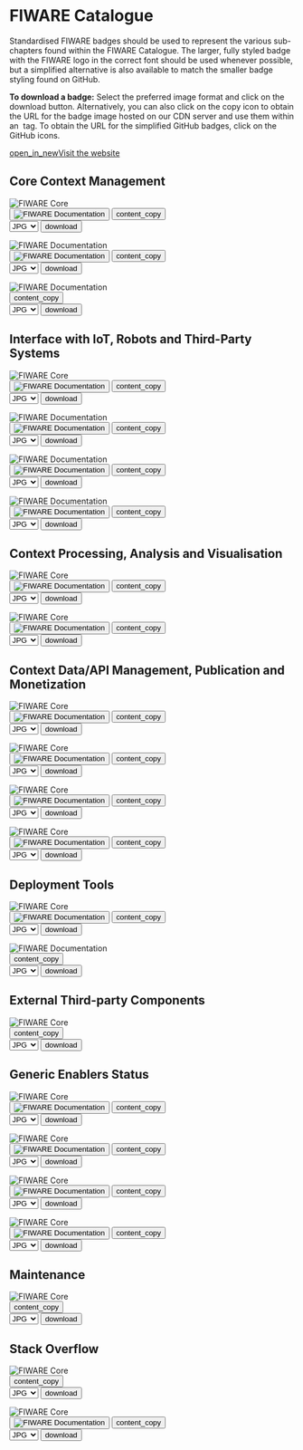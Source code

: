 <div id="social-meta">
<meta property="og:title" content="Guidelines for the usage of FIWARE logos and visual identity" />
<meta property="og:description" content="These guidelines help you to use best our FIWARE brand assets." />
<meta property="og:type" content="documentation" />
<meta property="og:url" content="https://fiware-brand-guide.readthedocs.org" />
<meta property="og:image" content="https://www.fiware.org/wp-content/uploads/FF_Banner_General.png" />
<meta name="twitter:card" content="summary_large_image">
<meta name="twitter:site" content="@FIWARE">
<meta name="twitter:title" content="Guidelines for the usage of FIWARE logos and visual identity">
<meta name="twitter:description" content="These guidelines help you to use best our FIWARE brand assets.">
<meta name="twitter:image" content="https://www.fiware.org/wp-content/uploads/FF_Banner_General.png">
</div>

# FIWARE Catalogue

Standardised FIWARE badges should be used to represent the various sub-chapters found within the FIWARE Catalogue. The larger, fully styled badge with the FIWARE logo in the correct font should be used whenever possible, but a simplified alternative is also available to match the smaller badge styling found on GitHub.

**To download a badge:** Select the preferred image format and click on the download button. Alternatively, you can also click on the copy icon to obtain the URL for the badge image hosted on our CDN server and use them within an <img> tag. To obtain the URL for the simplified GitHub badges, click on the GitHub icons.


<div class="primary-btn">
    <a href="#" target="_blank"><span class="material-symbols-outlined">open_in_new</span>Visit the website</a>
</div>

## Core Context Management

<div class="badges-container">
    <div class="badge-container">
        <img class="badge" src="https://www.fiware.org/custom/brand-guide/img/badges/catalogue/01/svg/core.svg" alt="FIWARE Core" onContextMenu="return false;">
        <div class="dwl-container">
            <button class="copy mark-github" data-clipboard-text="https://nexus.lab.fiware.org/repository/raw/public/badges/chapters/core.svg" data-original-title="Copied!"><img src="https://www.fiware.org/custom/brand-guide/img/assets/mark-github.svg" alt="FIWARE Documentation" onContextMenu="return false;"></button>
            <button class="copy" data-clipboard-text="https://www.fiware.org/custom/brand-guide/img/badges/catalogue/01/svg/core.svg" data-original-title="Copied!"><span class="material-symbols-outlined">content_copy</span></button>
            <form class="badge-dwl" target="_blank" onsubmit="this.action = document.getElementById('core').value">
                <select id="core">
                    <option value="https://www.fiware.org/custom/brand-guide/img/badges/catalogue/01/jpg/core.jpg">JPG</option>
                    <option value="https://www.fiware.org/custom/brand-guide/img/badges/catalogue/01/png/core.png">PNG</option>
                    <option value="https://www.fiware.org/custom/brand-guide/img/badges/catalogue/01/svg/core.svg">SVG</option>
                    <option value="https://www.fiware.org/custom/brand-guide/img/badges/catalogue/01/eps/core.eps">EPS</option>
                </select>
                <input type="submit" value="download" class="material-symbols-outlined dwl" />
            </form>
        </div>
    </div>
    <div class="badge-container">
        <img class="badge" src="https://www.fiware.org/custom/brand-guide/img/badges/catalogue/01/svg/documentation.svg" alt="FIWARE Documentation" onContextMenu="return false;">
        <div class="dwl-container">
            <button class="copy mark-github" data-clipboard-text="https://nexus.lab.fiware.org/repository/raw/public/badges/chapters/documentation.svg" data-original-title="Copied!"><img src="https://www.fiware.org/custom/brand-guide/img/assets/mark-github.svg" alt="FIWARE Documentation" onContextMenu="return false;"></button>
            <button class="copy" data-clipboard-text="https://www.fiware.org/custom/brand-guide/img/badges/catalogue/01/svg/documentation.svg" data-original-title="Copied!"><span class="material-symbols-outlined">content_copy</span></button>
            <form class="badge-dwl" target="_blank" onsubmit="this.action = document.getElementById('documentation').value">
                <select id="documentation">
                    <option value="https://www.fiware.org/custom/brand-guide/img/badges/catalogue/01/jpg/documentation.jpg">JPG</option>
                    <option value="https://www.fiware.org/custom/brand-guide/img/badges/catalogue/01/png/documentation.png">PNG</option>
                    <option value="https://www.fiware.org/custom/brand-guide/img/badges/catalogue/01/svg/documentation.svg">SVG</option>
                    <option value="https://www.fiware.org/custom/brand-guide/img/badges/catalogue/01/eps/documentation.eps">EPS</option>
                </select>
                <input type="submit" value="download" class="material-symbols-outlined dwl" />
            </form>
        </div>
    </div>
    <div class="badge-container">
        <img class="badge" src="https://www.fiware.org/custom/brand-guide/img/badges/catalogue/01/svg/fundamentals.svg" alt="FIWARE Documentation" onContextMenu="return false;">
        <div class="dwl-container">
            <button class="copy" data-clipboard-text="https://www.fiware.org/custom/brand-guide/img/badges/catalogue/01/svg/fundamentals.svg" data-original-title="Copied!"><span class="material-symbols-outlined">content_copy</span></button>
            <form class="badge-dwl" target="_blank" onsubmit="this.action = document.getElementById('fundamentals').value">
                <select id="fundamentals">
                    <option value="https://www.fiware.org/custom/brand-guide/img/badges/catalogue/01/jpg/fundamentals.jpg">JPG</option>
                    <option value="https://www.fiware.org/custom/brand-guide/img/badges/catalogue/01/png/fundamentals.png">PNG</option>
                    <option value="https://www.fiware.org/custom/brand-guide/img/badges/catalogue/01/svg/fundamentals.svg">SVG</option>
                    <option value="https://www.fiware.org/custom/brand-guide/img/badges/catalogue/01/eps/fundamentals.eps">EPS</option>
                </select>
                <input type="submit" value="download" class="material-symbols-outlined dwl" />
            </form>
        </div>
    </div>
</div>

## Interface with IoT, Robots and Third-Party Systems

<div class="badges-container">
    <div class="badge-container">
        <img class="badge" src="https://www.fiware.org/custom/brand-guide/img/badges/catalogue/02/svg/iot-agents.svg" alt="FIWARE Core" onContextMenu="return false;">
        <div class="dwl-container">
            <button class="copy mark-github" data-clipboard-text="https://nexus.lab.fiware.org/repository/raw/public/badges/chapters/iot-agents.svg" data-original-title="Copied!"><img src="https://www.fiware.org/custom/brand-guide/img/assets/mark-github.svg" alt="FIWARE Documentation" onContextMenu="return false;"></button>
            <button class="copy" data-clipboard-text="https://www.fiware.org/custom/brand-guide/img/badges/catalogue/02/svg/iot-agents.svg" data-original-title="Copied!"><span class="material-symbols-outlined">content_copy</span></button>
            <form class="badge-dwl" target="_blank" onsubmit="this.action = document.getElementById('iot-agents').value">
                <select id="iot-agents">
                    <option value="https://www.fiware.org/custom/brand-guide/img/badges/catalogue/02/jpg/iot-agents.jpg">JPG</option>
                    <option value="https://www.fiware.org/custom/brand-guide/img/badges/catalogue/02/png/iot-agents.png">PNG</option>
                    <option value="https://www.fiware.org/custom/brand-guide/img/badges/catalogue/02/svg/iot-agents.svg">SVG</option>
                    <option value="https://www.fiware.org/custom/brand-guide/img/badges/catalogue/02/eps/iot-agents.eps">EPS</option>
                </select>
                <input type="submit" value="download" class="material-symbols-outlined dwl" />
            </form>
        </div>
    </div>
    <div class="badge-container">
        <img class="badge" src="https://www.fiware.org/custom/brand-guide/img/badges/catalogue/02/svg/media-streams.svg" alt="FIWARE Documentation" onContextMenu="return false;">
        <div class="dwl-container">
            <button class="copy mark-github" data-clipboard-text="https://nexus.lab.fiware.org/repository/raw/public/badges/chapters/media-streams.svg" data-original-title="Copied!"><img src="https://www.fiware.org/custom/brand-guide/img/assets/mark-github.svg" alt="FIWARE Documentation" onContextMenu="return false;"></button>
            <button class="copy" data-clipboard-text="https://www.fiware.org/custom/brand-guide/img/badges/catalogue/02/svg/media-streams.svg" data-original-title="Copied!"><span class="material-symbols-outlined">content_copy</span></button>
            <form class="badge-dwl" target="_blank" onsubmit="this.action = document.getElementById('media-streams').value">
                <select id="media-streams">
                    <option value="https://www.fiware.org/custom/brand-guide/img/badges/catalogue/02/jpg/media-streams.jpg">JPG</option>
                    <option value="https://www.fiware.org/custom/brand-guide/img/badges/catalogue/02/png/media-streams.png">PNG</option>
                    <option value="https://www.fiware.org/custom/brand-guide/img/badges/catalogue/02/svg/media-streams.svg">SVG</option>
                    <option value="https://www.fiware.org/custom/brand-guide/img/badges/catalogue/02/eps/media-streams.eps">EPS</option>
                </select>
                <input type="submit" value="download" class="material-symbols-outlined dwl" />
            </form>
        </div>
    </div>
    <div class="badge-container">
        <img class="badge" src="https://www.fiware.org/custom/brand-guide/img/badges/catalogue/02/svg/robotics.svg" alt="FIWARE Documentation" onContextMenu="return false;">
        <div class="dwl-container">
            <button class="copy mark-github" data-clipboard-text="https://nexus.lab.fiware.org/repository/raw/public/badges/chapters/robotics.svg" data-original-title="Copied!"><img src="https://www.fiware.org/custom/brand-guide/img/assets/mark-github.svg" alt="FIWARE Documentation" onContextMenu="return false;"></button>
            <button class="copy" data-clipboard-text="https://www.fiware.org/custom/brand-guide/img/badges/catalogue/02/svg/robotics.svg" data-original-title="Copied!"><span class="material-symbols-outlined">content_copy</span></button>
            <form class="badge-dwl" target="_blank" onsubmit="this.action = document.getElementById('robotics').value">
                <select id="robotics">
                    <option value="https://www.fiware.org/custom/brand-guide/img/badges/catalogue/02/jpg/robotics.jpg">JPG</option>
                    <option value="https://www.fiware.org/custom/brand-guide/img/badges/catalogue/02/png/robotics.png">PNG</option>
                    <option value="https://www.fiware.org/custom/brand-guide/img/badges/catalogue/02/svg/robotics.svg">SVG</option>
                    <option value="https://www.fiware.org/custom/brand-guide/img/badges/catalogue/02/eps/robotics.eps">EPS</option>
                </select>
                <input type="submit" value="download" class="material-symbols-outlined dwl" />
            </form>
        </div>
    </div>
    <div class="badge-container">
        <img class="badge" src="https://www.fiware.org/custom/brand-guide/img/badges/catalogue/02/svg/third-party.svg" alt="FIWARE Documentation" onContextMenu="return false;">
            <div class="dwl-container">
            <button class="copy mark-github" data-clipboard-text="https://nexus.lab.fiware.org/repository/raw/public/badges/chapters/third-party.svg" data-original-title="Copied!"><img src="https://www.fiware.org/custom/brand-guide/img/assets/mark-github.svg" alt="FIWARE Documentation" onContextMenu="return false;"></button>
                <button class="copy" data-clipboard-text="https://www.fiware.org/custom/brand-guide/img/badges/catalogue/02/svg/third-party.svg" data-original-title="Copied!"><span class="material-symbols-outlined">content_copy</span></button>
                <form class="badge-dwl" target="_blank" onsubmit="this.action = document.getElementById('third-party').value">
                    <select id="third-party">
                        <option value="https://www.fiware.org/custom/brand-guide/img/badges/catalogue/02/jpg/third-party.jpg">JPG</option>
                        <option value="https://www.fiware.org/custom/brand-guide/img/badges/catalogue/02/png/third-party.png">PNG</option>
                        <option value="https://www.fiware.org/custom/brand-guide/img/badges/catalogue/02/svg/third-party.svg">SVG</option>
                        <option value="https://www.fiware.org/custom/brand-guide/img/badges/catalogue/02/eps/third-party.eps">EPS</option>
                    </select>
                    <input type="submit" value="download" class="material-symbols-outlined dwl" />
                </form>
            </div>
        </div>
    </div>
</div>

## Context Processing, Analysis and Visualisation

<div class="badges-container">
    <div class="badge-container">
        <img class="badge" src="https://www.fiware.org/custom/brand-guide/img/badges/catalogue/03/svg/processing-analysis.svg" alt="FIWARE Core" onContextMenu="return false;">
        <div class="dwl-container">
            <button class="copy mark-github" data-clipboard-text="https://nexus.lab.fiware.org/repository/raw/public/badges/chapters/processing.svg" data-original-title="Copied!"><img src="https://www.fiware.org/custom/brand-guide/img/assets/mark-github.svg" alt="FIWARE Documentation" onContextMenu="return false;"></button>
            <button class="copy" data-clipboard-text="https://www.fiware.org/custom/brand-guide/img/badges/catalogue/03/svg/processing-analysis.svg" data-original-title="Copied!"><span class="material-symbols-outlined">content_copy</span></button>
            <form class="badge-dwl" target="_blank" onsubmit="this.action = document.getElementById('processing-analysis').value">
                <select id="processing-analysis">
                    <option value="https://www.fiware.org/custom/brand-guide/img/badges/catalogue/03/jpg/processing-analysis.jpg">JPG</option>
                    <option value="https://www.fiware.org/custom/brand-guide/img/badges/catalogue/03/png/processing-analysis.png">PNG</option>
                    <option value="https://www.fiware.org/custom/brand-guide/img/badges/catalogue/03/svg/processing-analysis.svg">SVG</option>
                    <option value="https://www.fiware.org/custom/brand-guide/img/badges/catalogue/03/eps/processing-analysis.eps">EPS</option>
                </select>
                <input type="submit" value="download" class="material-symbols-outlined dwl" />
            </form>
        </div>
    </div>
    <div class="badge-container">
        <img class="badge" src="https://www.fiware.org/custom/brand-guide/img/badges/catalogue/03/svg/visualisation.svg" alt="FIWARE Core" onContextMenu="return false;">
        <div class="dwl-container">
            <button class="copy mark-github" data-clipboard-text="https://nexus.lab.fiware.org/repository/raw/public/badges/chapters/visualization.svg" data-original-title="Copied!"><img src="https://www.fiware.org/custom/brand-guide/img/assets/mark-github.svg" alt="FIWARE Documentation" onContextMenu="return false;"></button>
            <button class="copy" data-clipboard-text="https://www.fiware.org/custom/brand-guide/img/badges/catalogue/03/svg/visualisation.svg" data-original-title="Copied!"><span class="material-symbols-outlined">content_copy</span></button>
            <form class="badge-dwl" target="_blank" onsubmit="this.action = document.getElementById('visualisation').value">
                <select id="visualisation">
                    <option value="https://www.fiware.org/custom/brand-guide/img/badges/catalogue/03/jpg/visualisation.jpg">JPG</option>
                    <option value="https://www.fiware.org/custom/brand-guide/img/badges/catalogue/03/png/visualisation.png">PNG</option>
                    <option value="https://www.fiware.org/custom/brand-guide/img/badges/catalogue/03/svg/visualisation.svg">SVG</option>
                    <option value="https://www.fiware.org/custom/brand-guide/img/badges/catalogue/03/eps/visualisation.eps">EPS</option>
                </select>
                <input type="submit" value="download" class="material-symbols-outlined dwl" />
            </form>
        </div>
    </div>
</div>

## Context Data/API Management, Publication and Monetization

<div class="badges-container">
    <div class="badge-container">
        <img class="badge" src="https://www.fiware.org/custom/brand-guide/img/badges/catalogue/04/svg/api-management.svg" alt="FIWARE Core" onContextMenu="return false;">
        <div class="dwl-container">
            <button class="copy mark-github" data-clipboard-text="https://nexus.lab.fiware.org/repository/raw/public/badges/chapters/api-management.svg" data-original-title="Copied!"><img src="https://www.fiware.org/custom/brand-guide/img/assets/mark-github.svg" alt="FIWARE Documentation" onContextMenu="return false;"></button>
            <button class="copy" data-clipboard-text="https://www.fiware.org/custom/brand-guide/img/badges/catalogue/04/svg/api-management.svg" data-original-title="Copied!"><span class="material-symbols-outlined">content_copy</span></button>
            <form class="badge-dwl" target="_blank" onsubmit="this.action = document.getElementById('api-management').value">
                <select id="api-management">
                    <option value="https://www.fiware.org/custom/brand-guide/img/badges/catalogue/04/jpg/api-management.jpg">JPG</option>
                    <option value="https://www.fiware.org/custom/brand-guide/img/badges/catalogue/04/png/api-management.png">PNG</option>
                    <option value="https://www.fiware.org/custom/brand-guide/img/badges/catalogue/04/svg/api-management.svg">SVG</option>
                    <option value="https://www.fiware.org/custom/brand-guide/img/badges/catalogue/04/eps/api-management.eps">EPS</option>
                </select>
                <input type="submit" value="download" class="material-symbols-outlined dwl" />
            </form>
        </div>
    </div>
    <div class="badge-container">
        <img class="badge" src="https://www.fiware.org/custom/brand-guide/img/badges/catalogue/04/svg/data-monetization.svg" alt="FIWARE Core" onContextMenu="return false;">
        <div class="dwl-container">
            <button class="copy mark-github" data-clipboard-text="https://nexus.lab.fiware.org/repository/raw/public/badges/chapters/data-monetization.svg" data-original-title="Copied!"><img src="https://www.fiware.org/custom/brand-guide/img/assets/mark-github.svg" alt="FIWARE Documentation" onContextMenu="return false;"></button>
            <button class="copy" data-clipboard-text="https://www.fiware.org/custom/brand-guide/img/badges/catalogue/04/svg/data-monetization.svg" data-original-title="Copied!"><span class="material-symbols-outlined">content_copy</span></button>
            <form class="badge-dwl" target="_blank" onsubmit="this.action = document.getElementById('data-monetization').value">
                <select id="data-monetization">
                    <option value="https://www.fiware.org/custom/brand-guide/img/badges/catalogue/04/jpg/data-monetization.jpg">JPG</option>
                    <option value="https://www.fiware.org/custom/brand-guide/img/badges/catalogue/04/png/data-monetization.png">PNG</option>
                    <option value="https://www.fiware.org/custom/brand-guide/img/badges/catalogue/04/svg/data-monetization.svg">SVG</option>
                    <option value="https://www.fiware.org/custom/brand-guide/img/badges/catalogue/04/eps/data-monetization.eps">EPS</option>
                </select>
                <input type="submit" value="download" class="material-symbols-outlined dwl" />
            </form>
        </div>
    </div>
    <div class="badge-container">
        <img class="badge" src="https://www.fiware.org/custom/brand-guide/img/badges/catalogue/04/svg/data-publication.svg" alt="FIWARE Core" onContextMenu="return false;">
        <div class="dwl-container">
            <button class="copy mark-github" data-clipboard-text="https://nexus.lab.fiware.org/repository/raw/public/badges/chapters/data-publication.svg" data-original-title="Copied!"><img src="https://www.fiware.org/custom/brand-guide/img/assets/mark-github.svg" alt="FIWARE Documentation" onContextMenu="return false;"></button>
            <button class="copy" data-clipboard-text="https://www.fiware.org/custom/brand-guide/img/badges/catalogue/04/svg/data-publication.svg" data-original-title="Copied!"><span class="material-symbols-outlined">content_copy</span></button>
            <form class="badge-dwl" target="_blank" onsubmit="this.action = document.getElementById('data-publication').value">
                <select id="data-publication">
                    <option value="https://www.fiware.org/custom/brand-guide/img/badges/catalogue/04/jpg/data-publication.jpg">JPG</option>
                    <option value="https://www.fiware.org/custom/brand-guide/img/badges/catalogue/04/png/data-publication.png">PNG</option>
                    <option value="https://www.fiware.org/custom/brand-guide/img/badges/catalogue/04/svg/data-publication.svg">SVG</option>
                    <option value="https://www.fiware.org/custom/brand-guide/img/badges/catalogue/04/eps/data-publication.eps">EPS</option>
                </select>
                <input type="submit" value="download" class="material-symbols-outlined dwl" />
            </form>
        </div>
    </div>
    <div class="badge-container">
        <img class="badge" src="https://www.fiware.org/custom/brand-guide/img/badges/catalogue/04/svg/security.svg" alt="FIWARE Core" onContextMenu="return false;">
        <div class="dwl-container">
            <button class="copy mark-github" data-clipboard-text="https://nexus.lab.fiware.org/repository/raw/public/badges/chapters/security.svg" data-original-title="Copied!"><img src="https://www.fiware.org/custom/brand-guide/img/assets/mark-github.svg" alt="FIWARE Documentation" onContextMenu="return false;"></button>
            <button class="copy" data-clipboard-text="https://www.fiware.org/custom/brand-guide/img/badges/catalogue/04/svg/security.svg" data-original-title="Copied!"><span class="material-symbols-outlined">content_copy</span></button>
            <form class="badge-dwl" target="_blank" onsubmit="this.action = document.getElementById('security').value">
                <select id="security">
                    <option value="https://www.fiware.org/custom/brand-guide/img/badges/catalogue/04/jpg/security.jpg">JPG</option>
                    <option value="https://www.fiware.org/custom/brand-guide/img/badges/catalogue/04/png/security.png">PNG</option>
                    <option value="https://www.fiware.org/custom/brand-guide/img/badges/catalogue/04/svg/security.svg">SVG</option>
                    <option value="https://www.fiware.org/custom/brand-guide/img/badges/catalogue/04/eps/security.eps">EPS</option>
                </select>
                <input type="submit" value="download" class="material-symbols-outlined dwl" />
            </form>
        </div>
    </div>
</div>

## Deployment Tools

<div class="badges-container">
    <div class="badge-container">
        <img class="badge" src="https://www.fiware.org/custom/brand-guide/img/badges/catalogue/deployment-tools/svg/deployment-tools.svg" alt="FIWARE Core" onContextMenu="return false;">
        <div class="dwl-container">
            <button class="copy mark-github" data-clipboard-text="https://nexus.lab.fiware.org/repository/raw/public/badges/chapters/deployment-tools.svg" data-original-title="Copied!"><img src="https://www.fiware.org/custom/brand-guide/img/assets/mark-github.svg" alt="FIWARE Documentation" onContextMenu="return false;"></button>
            <button class="copy" data-clipboard-text="https://www.fiware.org/custom/brand-guide/img/badges/catalogue/deployment-tools/svg/deployment-tools.svg" data-original-title="Copied!"><span class="material-symbols-outlined">content_copy</span></button>
            <form class="badge-dwl" target="_blank" onsubmit="this.action = document.getElementById('deployment-tools').value">
                <select id="deployment-tools">
                    <option value="https://www.fiware.org/custom/brand-guide/img/badges/catalogue/deployment-tools/jpg/deployment-tools.jpg">JPG</option>
                    <option value="https://www.fiware.org/custom/brand-guide/img/badges/catalogue/deployment-tools/png/deployment-tools.png">PNG</option>
                    <option value="https://www.fiware.org/custom/brand-guide/img/badges/catalogue/deployment-tools/svg/deployment-tools.svg">SVG</option>
                    <option value="https://www.fiware.org/custom/brand-guide/img/badges/catalogue/deployment-tools/eps/deployment-tools.eps">EPS</option>
                </select>
                <input type="submit" value="download" class="material-symbols-outlined dwl" />
            </form>
        </div>
    </div>
    <div class="badge-container">
        <img class="badge" src="https://www.fiware.org/custom/brand-guide/img/badges/catalogue/operations/svg/operations.svg" alt="FIWARE Documentation" onContextMenu="return false;">
        <div class="dwl-container">
            <button class="copy" data-clipboard-text="https://www.fiware.org/custom/brand-guide/img/badges/catalogue/operations/svg/operations.svg" data-original-title="Copied!"><span class="material-symbols-outlined">content_copy</span></button>
            <form class="badge-dwl" target="_blank" onsubmit="this.action = document.getElementById('operations').value">
                <select id="operations">
                    <option value="https://www.fiware.org/custom/brand-guide/img/badges/catalogue/operations/jpg/operations.jpg">JPG</option>
                    <option value="https://www.fiware.org/custom/brand-guide/img/badges/catalogue/operations/png/operations.png">PNG</option>
                    <option value="https://www.fiware.org/custom/brand-guide/img/badges/catalogue/operations/svg/operations.svg">SVG</option>
                    <option value="https://www.fiware.org/custom/brand-guide/img/badges/catalogue/operations/eps/operations.eps">EPS</option>
                </select>
                <input type="submit" value="download" class="material-symbols-outlined dwl" />
            </form>
        </div>
    </div>
</div>

## External Third-party Components

<div class="badges-container">
    <div class="badge-container">
        <img class="badge" src="https://www.fiware.org/custom/brand-guide/img/badges/catalogue/open-source-other/svg/open-source-other.svg" alt="FIWARE Core" onContextMenu="return false;">
        <div class="dwl-container">
            <button class="copy" data-clipboard-text="https://www.fiware.org/custom/brand-guide/img/badges/catalogue/open-source-other/svg/open-source-other.svg" data-original-title="Copied!"><span class="material-symbols-outlined">content_copy</span></button>
            <form class="badge-dwl" target="_blank" onsubmit="this.action = document.getElementById('open-source-other').value">
                <select id="open-source-other">
                    <option value="https://www.fiware.org/custom/brand-guide/img/badges/catalogue/open-source-other/jpg/open-source-other.jpg">JPG</option>
                    <option value="https://www.fiware.org/custom/brand-guide/img/badges/catalogue/open-source-other/png/open-source-other.png">PNG</option>
                    <option value="https://www.fiware.org/custom/brand-guide/img/badges/catalogue/open-source-other/svg/open-source-other.svg">SVG</option>
                    <option value="https://www.fiware.org/custom/brand-guide/img/badges/catalogue/open-source-other/eps/open-source-other.eps">EPS</option>
                </select>
                <input type="submit" value="download" class="material-symbols-outlined dwl" />
            </form>
        </div>
    </div>
</div>

## Generic Enablers Status

<div class="badges-container">
    <div class="badge-container">
        <img class="badge" src="https://www.fiware.org/custom/brand-guide/img/badges/catalogue/ge-status/full-member/svg/full-member.svg" alt="FIWARE Core" onContextMenu="return false;">
        <div class="dwl-container">
            <button class="copy mark-github" data-clipboard-text="https://nexus.lab.fiware.org/repository/raw/public/badges/statuses/full.svg" data-original-title="Copied!"><img src="https://www.fiware.org/custom/brand-guide/img/assets/mark-github.svg" alt="FIWARE Documentation" onContextMenu="return false;"></button>
            <button class="copy" data-clipboard-text="https://www.fiware.org/custom/brand-guide/img/badges/catalogue/ge-status/full-member/svg/full-member.svg" data-original-title="Copied!"><span class="material-symbols-outlined">content_copy</span></button>
            <form class="badge-dwl" target="_blank" onsubmit="this.action = document.getElementById('full-member').value">
                <select id="full-member">
                    <option value="https://www.fiware.org/custom/brand-guide/img/badges/catalogue/ge-status/full-member/jpg/full-member.jpg">JPG</option>
                    <option value="https://www.fiware.org/custom/brand-guide/img/badges/catalogue/ge-status/full-member/png/full-member.png">PNG</option>
                    <option value="https://www.fiware.org/custom/brand-guide/img/badges/catalogue/ge-status/full-member/svg/full-member.svg">SVG</option>
                    <option value="https://www.fiware.org/custom/brand-guide/img/badges/catalogue/ge-status/full-member/eps/full-member.eps">EPS</option>
                </select>
                <input type="submit" value="download" class="material-symbols-outlined dwl" />
            </form>
        </div>
    </div>
    <div class="badge-container">
        <img class="badge" src="https://www.fiware.org/custom/brand-guide/img/badges/catalogue/ge-status/incubating/svg/incubating.svg" alt="FIWARE Core" onContextMenu="return false;">
        <div class="dwl-container">
            <button class="copy mark-github" data-clipboard-text="https://nexus.lab.fiware.org/repository/raw/public/badges/statuses/incubating.svg" data-original-title="Copied!"><img src="https://www.fiware.org/custom/brand-guide/img/assets/mark-github.svg" alt="FIWARE Documentation" onContextMenu="return false;"></button>
            <button class="copy" data-clipboard-text="https://www.fiware.org/custom/brand-guide/img/badges/catalogue/ge-status/incubating/svg/incubating.svg" data-original-title="Copied!"><span class="material-symbols-outlined">content_copy</span></button>
            <form class="badge-dwl" target="_blank" onsubmit="this.action = document.getElementById('incubating').value">
                <select id="incubating">
                    <option value="https://www.fiware.org/custom/brand-guide/img/badges/catalogue/ge-status/incubating/jpg/incubating.jpg">JPG</option>
                    <option value="https://www.fiware.org/custom/brand-guide/img/badges/catalogue/ge-status/incubating/png/incubating.png">PNG</option>
                    <option value="https://www.fiware.org/custom/brand-guide/img/badges/catalogue/ge-status/incubating/svg/incubating.svg">SVG</option>
                    <option value="https://www.fiware.org/custom/brand-guide/img/badges/catalogue/ge-status/incubating/eps/incubating.eps">EPS</option>
                </select>
                <input type="submit" value="download" class="material-symbols-outlined dwl" />
            </form>
        </div>
    </div>
    <div class="badge-container">
        <img class="badge" src="https://www.fiware.org/custom/brand-guide/img/badges/catalogue/ge-status/qrntned/svg/quarantined.svg" alt="FIWARE Core" onContextMenu="return false;">
        <div class="dwl-container">
            <button class="copy mark-github" data-clipboard-text="https://nexus.lab.fiware.org/repository/raw/public/badges/statuses/quarantined.svg" data-original-title="Copied!"><img src="https://www.fiware.org/custom/brand-guide/img/assets/mark-github.svg" alt="FIWARE Documentation" onContextMenu="return false;"></button>
            <button class="copy" data-clipboard-text="https://www.fiware.org/custom/brand-guide/img/badges/catalogue/ge-status/qrntned/svg/quarantined.svg" data-original-title="Copied!"><span class="material-symbols-outlined">content_copy</span></button>
            <form class="badge-dwl" target="_blank" onsubmit="this.action = document.getElementById('qrntned').value">
                <select id="qrntned">
                    <option value="https://www.fiware.org/custom/brand-guide/img/badges/catalogue/ge-status/qrntned/jpg/quarantined.jpg">JPG</option>
                    <option value="https://www.fiware.org/custom/brand-guide/img/badges/catalogue/ge-status/qrntned/png/quarantined.png">PNG</option>
                    <option value="https://www.fiware.org/custom/brand-guide/img/badges/catalogue/ge-status/qrntned/svg/quarantined.svg">SVG</option>
                    <option value="https://www.fiware.org/custom/brand-guide/img/badges/catalogue/ge-status/qrntned/eps/quarantined.eps">EPS</option>
                </select>
                <input type="submit" value="download" class="material-symbols-outlined dwl" />
            </form>
        </div>
    </div>
    <div class="badge-container">
        <img class="badge" src="https://www.fiware.org/custom/brand-guide/img/badges/catalogue/ge-status/deprecated/svg/deprecated.svg" alt="FIWARE Core" onContextMenu="return false;">
        <div class="dwl-container">
            <button class="copy mark-github" data-clipboard-text="https://nexus.lab.fiware.org/repository/raw/public/badges/statuses/deprecated.svg" data-original-title="Copied!"><img src="https://www.fiware.org/custom/brand-guide/img/assets/mark-github.svg" alt="FIWARE Documentation" onContextMenu="return false;"></button>
            <button class="copy" data-clipboard-text="https://www.fiware.org/custom/brand-guide/img/badges/catalogue/ge-status/deprecated/svg/deprecated.svg" data-original-title="Copied!"><span class="material-symbols-outlined">content_copy</span></button>
            <form class="badge-dwl" target="_blank" onsubmit="this.action = document.getElementById('deprecated').value">
                <select id="deprecated">
                    <option value="https://www.fiware.org/custom/brand-guide/img/badges/catalogue/ge-status/deprecated/jpg/deprecated.jpg">JPG</option>
                    <option value="https://www.fiware.org/custom/brand-guide/img/badges/catalogue/ge-status/deprecated/png/deprecated.png">PNG</option>
                    <option value="https://www.fiware.org/custom/brand-guide/img/badges/catalogue/ge-status/deprecated/svg/deprecated.svg">SVG</option>
                    <option value="https://www.fiware.org/custom/brand-guide/img/badges/catalogue/ge-status/deprecated/eps/deprecated.eps">EPS</option>
                </select>
                <input type="submit" value="download" class="material-symbols-outlined dwl" />
            </form>
        </div>
    </div>
</div>

## Maintenance

<div class="badges-container">
    <div class="badge-container">
        <img class="badge" src="https://www.fiware.org/custom/brand-guide/img/badges/catalogue/maintained-yes/svg/maintained-yes.svg" alt="FIWARE Core" onContextMenu="return false;">
        <div class="dwl-container">
            <button class="copy" data-clipboard-text="https://www.fiware.org/custom/brand-guide/img/badges/catalogue/maintained-yes/svg/maintained-yes.svg" data-original-title="Copied!"><span class="material-symbols-outlined">content_copy</span></button>
            <form class="badge-dwl" target="_blank" onsubmit="this.action = document.getElementById('maintained-yes').value">
                <select id="maintained-yes">
                    <option value="https://www.fiware.org/custom/brand-guide/img/badges/catalogue/maintained-yes/jpg/maintained-yes.jpg">JPG</option>
                    <option value="https://www.fiware.org/custom/brand-guide/img/badges/catalogue/maintained-yes/png/maintained-yes.png">PNG</option>
                    <option value="https://www.fiware.org/custom/brand-guide/img/badges/catalogue/maintained-yes/svg/maintained-yes.svg">SVG</option>
                    <option value="https://www.fiware.org/custom/brand-guide/img/badges/catalogue/maintained-yes/eps/maintained-yes.eps">EPS</option>
                </select>
                <input type="submit" value="download" class="material-symbols-outlined dwl" />
            </form>
        </div>
    </div>
</div>

## Stack Overflow

<div class="badges-container">
    <div class="badge-container">
        <img class="badge" src="https://www.fiware.org/custom/brand-guide/img/badges/catalogue/stack-overflow/svg/stack-overflow-full.svg" alt="FIWARE Core" onContextMenu="return false;">
        <div class="dwl-container">
            <button class="copy" data-clipboard-text="https://www.fiware.org/custom/brand-guide/img/badges/catalogue/stack-overflow/svg/stack-overflow-full.svg" data-original-title="Copied!"><span class="material-symbols-outlined">content_copy</span></button>
            <form class="badge-dwl" target="_blank" onsubmit="this.action = document.getElementById('stack-overflow').value">
                <select id="stack-overflow">
                    <option value="https://www.fiware.org/custom/brand-guide/img/badges/catalogue/stack-overflow/jpg/stack-overflow-full.jpg">JPG</option>
                    <option value="https://www.fiware.org/custom/brand-guide/img/badges/catalogue/stack-overflow/png/stack-overflow-full.png">PNG</option>
                    <option value="https://www.fiware.org/custom/brand-guide/img/badges/catalogue/stack-overflow/svg/stack-overflow-full.svg">SVG</option>
                    <option value="https://www.fiware.org/custom/brand-guide/img/badges/catalogue/stack-overflow/eps/stack-overflow-full.eps">EPS</option>
                </select>
                <input type="submit" value="download" class="material-symbols-outlined dwl" />
            </form>
        </div>
    </div>
    <div class="badge-container">
        <img class="badge" src="https://www.fiware.org/custom/brand-guide/img/badges/catalogue/stack-overflow/svg/stack-overflow-short.svg" alt="FIWARE Core" onContextMenu="return false;">
        <div class="dwl-container">
            <button class="copy mark-github" data-clipboard-text="https://img.shields.io/badge/tag-fiware-orange.svg?logo=stackoverflow" data-original-title="Copied!"><img src="https://www.fiware.org/custom/brand-guide/img/assets/mark-github.svg" alt="FIWARE Documentation" onContextMenu="return false;"></button>
            <button class="copy" data-clipboard-text="https://www.fiware.org/custom/brand-guide/img/badges/catalogue/stack-overflow/svg/stack-overflow-short.svg" data-original-title="Copied!"><span class="material-symbols-outlined">content_copy</span></button>
            <form class="badge-dwl" target="_blank" onsubmit="this.action = document.getElementById('stack-overflow-short').value">
                <select id="stack-overflow-short">
                    <option value="https://www.fiware.org/custom/brand-guide/img/badges/catalogue/stack-overflow/jpg/stack-overflow-short.jpg">JPG</option>
                    <option value="https://www.fiware.org/custom/brand-guide/img/badges/catalogue/stack-overflow/png/stack-overflow-short.png">PNG</option>
                    <option value="https://www.fiware.org/custom/brand-guide/img/badges/catalogue/stack-overflow/svg/stack-overflow-short.svg">SVG</option>
                    <option value="https://www.fiware.org/custom/brand-guide/img/badges/catalogue/stack-overflow/eps/stack-overflow-short.eps">EPS</option>
                </select>
                <input type="submit" value="download" class="material-symbols-outlined dwl" />
            </form>
        </div>
    </div>
</div>